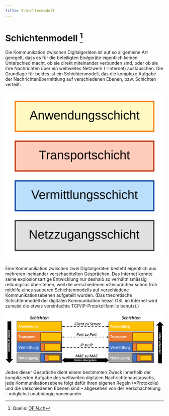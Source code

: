 ```yaml
---
title: Schichtenmodell
---
```


# Schichtenmodell [^1]

Die Kommunikation zwischen Digitalgeräten ist auf so allgemeine Art geregelt, dass es für die beteiligten Endgeräte eigentlich keinen Unterschied macht, ob sie direkt miteinander verbunden sind, oder ob sie ihre Nachrichten über ein weltweites Netzwerk (=Internet) austauschen. Die Grundlage für beides ist ein Schichtenmodell, das die komplexe Aufgabe der Nachrichtenübermittlung auf verschiedenen Ebenen, bzw. Schichten verteilt:

![](img/layers.svg)

Eine Kommunikation zwischen zwei Digitalgeräten besteht eigentlich aus mehreren ineinander verschachtelten Gesprächen. Das Internet konnte seine explosionsartige Entwicklung nur deshalb so verhältnismässig reibungslos überstehen, weil die verschiedenen «Gespräche» schon früh mithilfe eines sauberen Schichtenmodells auf verschiedene Kommunikationsebenen aufgeteilt wurden. (Das theoretische Schichtenmodell der digitalen Kommunikation heisst OSI, im Internet wird zumeist die etwas vereinfachte TCP/IP-Protokollfamilie benutzt.)

![](img/layers-tcp-ip.png)

Jedes dieser Gespräche dient einem bestimmten Zweck innerhalb der komplizierten Aufgabe des weltweiten digitalen Nachrichtenaustauschs, jede Kommunikationsebene folgt dafür ihren eigenen Regeln (=Protokolle) und die verschiedenen Ebenen sind – abgesehen von der Verschachtelung – möglichst unabhängig voneinander.


[^1]: Quelle: [OFIN.ch](https://oinf.ch/kurs/vernetzung-und-systeme/kommunikation-in-netzwerken/)
